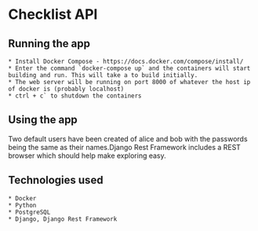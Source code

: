 Checklist API
============ 

## Running the app
	* Install Docker Compose - https://docs.docker.com/compose/install/
 	* Enter the command `docker-compose up` and the containers will start building and run. This will take a to build initially.
	* The web server will be running on port 8000 of whatever the host ip of docker is (probably localhost)
  	* ctrl + c` to shutdown the containers

## Using the app
Two default users have been created of alice and bob with the passwords being the same as their names.Django Rest Framework
includes a REST browser which should help make exploring easy.

## Technologies used
	* Docker
	* Python
	* PostgreSQL 
	* Django, Django Rest Framework
